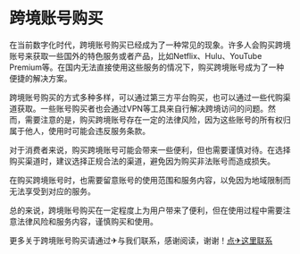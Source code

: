 # 跨境账号购买

在当前数字化时代，跨境账号购买已经成为了一种常见的现象。许多人会购买跨境账号来获取一些国外的特色服务或者产品，比如Netflix、Hulu、YouTube Premium等。在国内无法直接使用这些服务的情况下，购买跨境账号成为了一种便捷的解决方案。

跨境账号购买的方式多种多样，可以通过第三方平台购买，也可以通过一些代购渠道获取。一些账号购买者也会通过VPN等工具来自行解决跨境访问的问题。然而，需要注意的是，购买跨境账号存在一定的法律风险，因为这些账号的所有权归属于他人，使用时可能会违反服务条款。

对于消费者来说，购买跨境账号可能会带来一些便利，但也需要谨慎对待。在选择购买渠道时，建议选择正规合法的渠道，避免因为购买非法账号而造成损失。

在购买跨境账号时，也需要留意账号的使用范围和服务内容，以免因为地域限制而无法享受到对应的服务。

总的来说，跨境账号购买在一定程度上为用户带来了便利，但在使用过程中需要注意法律风险和服务内容，谨慎购买和使用。

更多关于跨境账号购买请通过✈与我们联系，感谢阅读，谢谢！[点✈这里联系](https://t.me/lianmeng09)